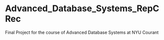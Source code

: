# Advanced_Database_Systems_RepCRec
Final Project for the course of Advanced Database Systems at NYU Courant
